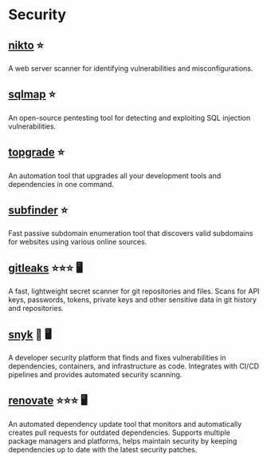 # Security

## [nikto](https://cirt.net/Nikto2) :star:  

A web server scanner for identifying vulnerabilities and misconfigurations.

## [sqlmap](https://sqlmap.org/) :star:  

An open-source pentesting tool for detecting and exploiting SQL injection vulnerabilities.

## [topgrade](https://github.com/r-darwish/topgrade) :star:  

An automation tool that upgrades all your development tools and dependencies in one command.

## [subfinder](https://github.com/projectdiscovery/subfinder) :star:

Fast passive subdomain enumeration tool that discovers valid subdomains for websites using various online sources.

## [gitleaks](https://github.com/gitleaks/gitleaks) :star::star::star: 🖥️

A fast, lightweight secret scanner for git repositories and files. Scans for API keys, passwords, tokens, private keys and other sensitive data in git history and repositories.

## [snyk](https://snyk.io/) :star2: 🖥️

A developer security platform that finds and fixes vulnerabilities in dependencies, containers, and infrastructure as code. Integrates with CI/CD pipelines and provides automated security scanning.

## [renovate](https://github.com/renovatebot/renovate) :star::star::star: 🖥️

An automated dependency update tool that monitors and automatically creates pull requests for outdated dependencies. Supports multiple package managers and platforms, helps maintain security by keeping dependencies up to date with the latest security patches.
